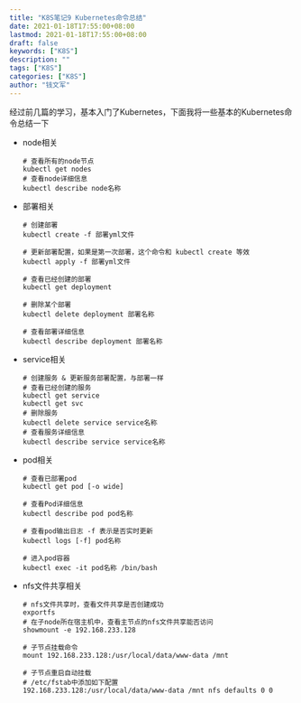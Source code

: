 ```yaml
---
title: "K8S笔记9 Kubernetes命令总结"
date: 2021-01-18T17:55:00+08:00
lastmod: 2021-01-18T17:55:00+08:00
draft: false
keywords: ["K8S"]
description: ""
tags: ["K8S"]
categories: ["K8S"]
author: "钱文军"
---
```


 经过前几篇的学习，基本入门了Kubernetes，下面我将一些基本的Kubernetes命令总结一下

- node相关

  ```shell
  # 查看所有的node节点
  kubectl get nodes
  # 查看node详细信息
  kubectl describe node名称
  ```

- 部署相关

  ```shell
  # 创建部署
  kubectl create -f 部署yml文件
  
  # 更新部署配置，如果是第一次部署，这个命令和 kubectl create 等效
  kubectl apply -f 部署yml文件
  
  # 查看已经创建的部署
  kubectl get deployment
  
  # 删除某个部署
  kubectl delete deployment 部署名称
  
  # 查看部署详细信息
  kubectl describe deployment 部署名称
  ```

- service相关
  
  ```shell
  # 创建服务 & 更新服务部署配置，与部署一样
  # 查看已经创建的服务
  kubectl get service
  kubectl get svc
  # 删除服务
  kubectl delete service service名称
  # 查看服务详细信息
  kubectl describe service service名称
  
  ```


- pod相关

  ```shell
  # 查看已部署pod
  kubectl get pod [-o wide]
  
  # 查看Pod详细信息
  kubectl describe pod pod名称
  
  # 查看pod输出日志 -f 表示是否实时更新
  kubectl logs [-f] pod名称
  
  # 进入pod容器
  kubectl exec -it pod名称 /bin/bash
  ```

- nfs文件共享相关

  ```shell
  # nfs文件共享时，查看文件共享是否创建成功
  exportfs
  # 在子node所在宿主机中，查看主节点的nfs文件共享能否访问
  showmount -e 192.168.233.128
  
  # 子节点挂载命令
  mount 192.168.233.128:/usr/local/data/www-data /mnt
  
  # 子节点重启自动挂载
  # /etc/fstab中添加如下配置
  192.168.233.128:/usr/local/data/www-data /mnt nfs defaults 0 0
  ```

  

